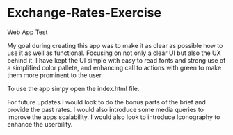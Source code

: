 # Exchange-Rates-Exercise
Web App Test

My goal during creating this app was to make it as clear as possible how to use it as well as functional.
Focusing on not only a clear UI but also the UX behind it.
I have kept the UI simple with easy to read fonts and strong use of a simplified color pallete, and enhancing call to actions with green to make them more prominent to the user.

To use the app simpy open the index.html file.

For future updates I would look to do the bonus parts of the brief and provide the past rates.
I would also introduce some media queries to improve the apps scalability.
I would also look to introduce Iconography to enhance the userbility.
